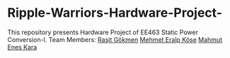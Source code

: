 # Ripple-Warriors-Hardware-Project-

This repository presents Hardware Project of EE463 Static Power Conversion-I. 
Team Members:
[Raşit Gökmen](https://github.com/rasitgokmen)
[Mehmet Eralp Köse](https://github.com/MehmetEralpKose)
[Mahmut Enes Kara](https://github.com/mahmuteneskara)
